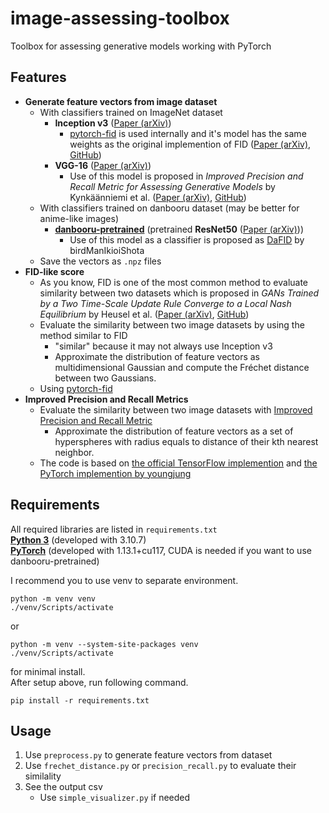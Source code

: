 # image-assessing-toolbox
Toolbox for assessing generative models working with PyTorch



## Features
- **Generate feature vectors from image dataset**
  - With classifiers trained on ImageNet dataset
    - **Inception v3** ([Paper (arXiv)](https://arxiv.org/abs/1512.00567))
      - [pytorch-fid](https://github.com/mseitzer/pytorch-fid) is used internally and it's model has the same weights as the original implemention of FID ([Paper (arXiv)](https://arxiv.org/abs/1706.08500), [GitHub](https://github.com/bioinf-jku/TTUR))
    - **VGG-16** ([Paper (arXiv)](https://arxiv.org/abs/1409.1556))
      - Use of this model is proposed in *Improved Precision and Recall Metric for Assessing Generative Models* by Kynkäänniemi et al. ([Paper (arXiv)](https://arxiv.org/abs/1904.06991), [GitHub](https://github.com/kynkaat/improved-precision-and-recall-metric))
  - With classifiers trained on danbooru dataset (may be better for anime-like images)
    - [**danbooru-pretrained**](https://github.com/RF5/danbooru-pretrained) (pretrained **ResNet50** ([Paper (arXiv)](https://arxiv.org/abs/1512.03385)))
      - Use of this model as a classifier is proposed as [DaFID](https://github.com/birdManIkioiShota/DaFID-512) by birdManIkioiShota
  - Save the vectors as `.npz` files
- **FID-like score**
  - As you know, FID is one of the most common method to evaluate similarity between two datasets which is proposed in *GANs Trained by a Two Time-Scale Update Rule Converge to a Local Nash Equilibrium* by Heusel et al. ([Paper (arXiv)](https://arxiv.org/abs/1706.08500), [GitHub](https://github.com/bioinf-jku/TTUR))
  - Evaluate the similarity between two image datasets by using the method similar to FID
    - "similar" because it may not always use Inception v3
    - Approximate the distribution of feature vectors as multidimensional Gaussian and compute the Fréchet distance between two Gaussians.
  - Using [pytorch-fid](https://github.com/mseitzer/pytorch-fid)
- **Improved Precision and Recall Metrics**
  - Evaluate the similarity between two image datasets with [Improved Precision and Recall Metric](https://arxiv.org/abs/1904.06991)
    - Approximate the distribution of feature vectors as a set of hyperspheres with radius equals to distance of their kth nearest neighbor.
  - The code is based on [the official TensorFlow implemention](https://github.com/kynkaat/improved-precision-and-recall-metric) and [the PyTorch implemention by youngjung](https://github.com/youngjung/improved-precision-and-recall-metric-pytorch)



## Requirements
All required libraries are listed in `requirements.txt`  
[**Python 3**](https://www.python.org/) (developed with 3.10.7)  
[**PyTorch**](https://pytorch.org/) (developed with 1.13.1+cu117,  CUDA is needed if you want to use danbooru-pretrained)   

I recommend you to use venv to separate environment.  
```
python -m venv venv
./venv/Scripts/activate
```
or
```
python -m venv --system-site-packages venv
./venv/Scripts/activate
```
for minimal install.  
After setup above, run following command.
```
pip install -r requirements.txt
```


## Usage
1. Use `preprocess.py` to generate feature vectors from dataset
1. Use `frechet_distance.py` or  `precision_recall.py` to evaluate their similality
1. See the output csv
    - Use `simple_visualizer.py` if needed
